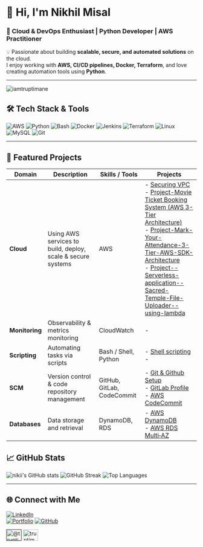 
# 👋 Hi, I'm Nikhil Misal

### 🚀 Cloud & DevOps Enthusiast | Python Developer | AWS Practitioner



💡 Passionate about building **scalable, secure, and automated solutions** on the cloud.  
I enjoy working with **AWS, CI/CD pipelines, Docker, Terraform**, and love creating automation tools using **Python**.

---
<p align="left"> <img src="https://komarev.com/ghpvc/?username=iamtruptimane&label=Profile%20views&color=0e75b6&style=flat" alt="iamtruptimane" /> </p>

## 🛠️ Tech Stack & Tools

![AWS](https://img.shields.io/badge/AWS-%23FF9900.svg?style=for-the-badge&logo=amazon-aws&logoColor=white)
![Python](https://img.shields.io/badge/Python-%233776AB.svg?style=for-the-badge&logo=python&logoColor=white)
![Bash](https://img.shields.io/badge/Bash-%23121011.svg?style=for-the-badge&logo=gnu-bash&logoColor=white)
![Docker](https://img.shields.io/badge/Docker-%230db7ed.svg?style=for-the-badge&logo=docker&logoColor=white)
![Jenkins](https://img.shields.io/badge/Jenkins-%23D24939.svg?style=for-the-badge&logo=jenkins&logoColor=white)
![Terraform](https://img.shields.io/badge/Terraform-%235835CC.svg?style=for-the-badge&logo=terraform&logoColor=white)
![Linux](https://img.shields.io/badge/Linux-%23FCC624.svg?style=for-the-badge&logo=linux&logoColor=black)
![MySQL](https://img.shields.io/badge/MySQL-%2300f.svg?style=for-the-badge&logo=mysql&logoColor=white)
![Git](https://img.shields.io/badge/Git-%23F05033.svg?style=for-the-badge&logo=git&logoColor=white)

---

## 📂 Featured Projects



| Domain                       | Description                                                   | Skills / Tools                    | Projects                                                                                                                                                        |
|------------------------------|---------------------------------------------------------------|------------------------------------|-------------------------------------------------------------------------------------------------------------------------------------------------------------------|
| **Cloud**                    | Using AWS services to build, deploy, scale & secure systems   | AWS                                | - [Securing VPC](https://github.com/nikiimisal/3-tier_Architecture_Related/blob/main/VPC.md) <br> - [Project-Movie Ticket Booking System (AWS 3-Tier Architecture)](https://github.com/nikiimisal/Project--Movie-Ticket-Booking-System-AWS-3-Tier-Architecture-/blob/main/Movie%20Ticket%20Booking%20System%20(AWS%203-Tier%20Architecture).md) <br> - [Project-Mark-Your-Attendance-3-Tier-AWS-SDK-Architecture](https://github.com/nikiimisal/Project-Mark-Your-Attendance-3-Tier-AWS-SDK-Architecture/blob/main/README.md) <br> - [Project--Serverless-application--Sacred-Temple-File-Uploader--using-lambda](https://github.com/nikiimisal/project--Serverless-application--Sacred-Temple-File-Uploader--using-lambda) <br>|
| **Monitoring**               | Observability & metrics monitoring                            | CloudWatch                          | -                                                                                                                                        |
| **Scripting**                | Automating tasks via scripts                                  | Bash / Shell, Python                | - [Shell scripting]() <br> -                                                           |
| **SCM**                       | Version control & code repository management                  | GitHub, GitLab, CodeCommit          | - [Git & Github Setup](https://github.com/nikiimisal/Git-Github/tree/main) <br>- [GitLab Profile](https://gitlab.com/nikiimisal) <br> - [ AWS CodeCommit]()                   |
| **Databases**                | Data storage and retrieval                                     | DynamoDB, RDS                       | - [AWS DynamoDB](https://github.com/nikiimisal/DynamoDB-and-RDS/blob/main/AWS%20DynamoDB.md) <br> - [AWS RDS Multi‑AZ](https://github.com/nikiimisal/DynamoDB-and-RDS/blob/main/AWS%20RDS%20Multi-AZ.md) |



## 📈 GitHub Stats

![nikii's GitHub stats](https://github-readme-stats.vercel.app/api?username=nikiimisal&show_icons=true&theme=tokyonight)
![GitHub Streak](https://streak-stats.demolab.com?user=nikiimisal&theme=tokyonight)
![Top Languages](https://github-readme-stats.vercel.app/api/top-langs/?username=nikiimisal&layout=compact&theme=tokyonight)

---

## 🌐 Connect with Me

[![LinkedIn](https://img.shields.io/badge/LinkedIn-%230077B5.svg?style=for-the-badge&logo=linkedin&logoColor=white)](https://www.linkedin.com/in/nikhilmisal/)<br>
[![Portfolio](https://img.shields.io/badge/Portfolio-%23000000.svg?style=for-the-badge&logo=react&logoColor=white)]()
[![GitHub](https://img.shields.io/badge/GitHub-%23121011.svg?style=for-the-badge&logo=github&logoColor=white)](https://github.com/nikiimisal)


<a href="" target="blank"><img align="center" src="https://raw.githubusercontent.com/rahuldkjain/github-profile-readme-generator/master/src/images/icons/Social/twitter.svg" alt="@truptimane9" height="30" width="40" /></a>
<a href="https://www.leetcode.com/" target="blank"><img align="center" src="https://raw.githubusercontent.com/rahuldkjain/github-profile-readme-generator/master/src/images/icons/Social/leet-code.svg" alt="truptimane" height="30" width="40" /></a>
</p>
